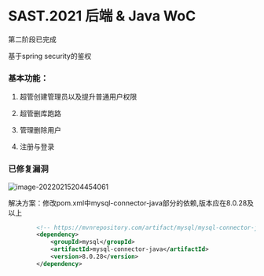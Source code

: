 # SAST.2021 后端 & Java WoC

第二阶段已完成

基于spring security的鉴权

### 基本功能：

1. 超管创建管理员以及提升普通用户权限

2. 超管删库跑路

3. 管理删除用户

4. 注册与登录

   

### 已修复漏洞

![image-20220215204454061](C:\Users\yumo\AppData\Roaming\Typora\typora-user-images\image-20220215204454061.png)

解决方案：修改pom.xml中mysql-connector-java部分的依赖,版本应在8.0.28及以上

```xml
        <!-- https://mvnrepository.com/artifact/mysql/mysql-connector-java -->
        <dependency>
            <groupId>mysql</groupId>
            <artifactId>mysql-connector-java</artifactId>
            <version>8.0.28</version>
        </dependency>
```

